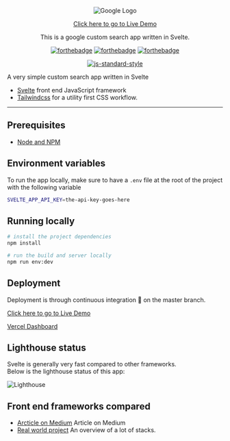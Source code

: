 <div align="center">

![Google Logo](https://avatars0.githubusercontent.com/u/1342004?v=3&s=96)

[Click here to go to Live Demo](https://google-custom-search.vercel.app/)

</div>

<p align="center" color="#6a737d">
  This is a google custom search app written in Svelte.
</p>

<div align="center">

[![forthebadge](http://forthebadge.com/images/badges/built-with-love.svg)](http://forthebadge.com) [![forthebadge](http://forthebadge.com/images/badges/uses-js.svg)](http://forthebadge.com) [![forthebadge](http://forthebadge.com/images/badges/makes-people-smile.svg)](http://forthebadge.com)
</div>

<div align="center">

[![js-standard-style](https://cdn.rawgit.com/feross/standard/master/badge.svg)](https://github.com/feross/standard)

</div>

A very simple custom search app written in Svelte

- [Svelte](https://svelte.dev/) front end JavaScript framework
- [Tailwindcss](https://tailwindcss.com) for a utility first CSS workflow.

---

## Prerequisites

- [Node and NPM](https://nodejs.org/)


## Environment variables

To run the app locally, make sure to have a `.env` file at the root of the project with the following variable

```bash
SVELTE_APP_API_KEY=the-api-key-goes-here
```

## Running locally

```bash
# install the project dependencies
npm install

# run the build and server locally
npm run env:dev

```

## Deployment

Deployment is through continuous integration 🚀 on the master branch.  

[Click here to go to Live Demo](https://google-custom-search.vercel.app/)

[Vercel Dashboard](https://vercel.com/dashboard)

## Lighthouse status

Svelte is generally very fast compared to other frameworks.  
Below is the lighthouse status of this app:

![Lighthouse](https://i.ibb.co/CBvWL1L/lighthouse.png)


## Front end frameworks compared

- [Arcticle on Medium](https://medium.com/dailyjs/a-realworld-comparison-of-front-end-frameworks-2020-4e50655fe4c1) Article on Medium
- [Real world project](https://github.com/gothinkster/realworld) An overview of a lot of stacks.